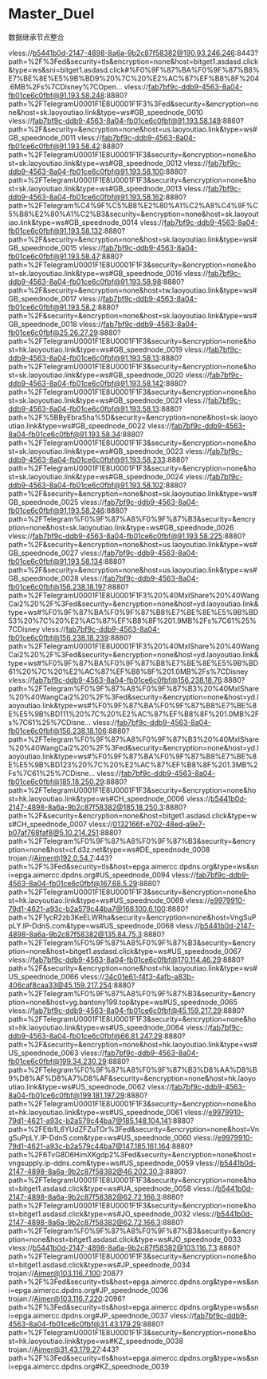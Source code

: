 # Master_Duel
数据继承节点整合

vless://b5441b0d-2147-4898-8a6a-9b2c87f58382@190.93.246.246:8443?path=%2F%3Fed&security=tls&encryption=none&host=bitget1.asdasd.click&type=ws&sni=bitget1.asdasd.click#%F0%9F%87%BA%F0%9F%87%B8%E7%BE%8E%E5%9B%BD9%20%7C%20%E2%AC%87%EF%B8%8F%204.6MB%2Fs%7CDisney%7COpen...
vless://fab7bf9c-ddb9-4563-8a04-fb01ce6c0fbf@91.193.58.248:8880?path=%2FTelegramU0001F1E8U0001F1F3%3Fed&security=&encryption=none&host=sk.laoyoutiao.link&type=ws#GB_speednode_0010
vless://fab7bf9c-ddb9-4563-8a04-fb01ce6c0fbf@91.193.58.149:8880?path=%2F&security=&encryption=none&host=us.laoyoutiao.link&type=ws#GB_speednode_0011
vless://fab7bf9c-ddb9-4563-8a04-fb01ce6c0fbf@91.193.58.42:8880?path=%2FTelegramU0001F1E8U0001F1F3&security=&encryption=none&host=sk.laoyoutiao.link&type=ws#GB_speednode_0012
vless://fab7bf9c-ddb9-4563-8a04-fb01ce6c0fbf@91.193.58.100:8880?path=%2FTelegramU0001F1E8U0001F1F3&security=&encryption=none&host=sk.laoyoutiao.link&type=ws#GB_speednode_0013
vless://fab7bf9c-ddb9-4563-8a04-fb01ce6c0fbf@91.193.58.162:8880?path=%2FTelegram%C4%9F%C5%B8%E2%80%A1%C2%A8%C4%9F%C5%B8%E2%80%A1%C2%B3&security=&encryption=none&host=sk.laoyoutiao.link&type=ws#GB_speednode_0014
vless://fab7bf9c-ddb9-4563-8a04-fb01ce6c0fbf@91.193.58.132:8880?path=%2F&security=&encryption=none&host=sk.laoyoutiao.link&type=ws#GB_speednode_0015
vless://fab7bf9c-ddb9-4563-8a04-fb01ce6c0fbf@91.193.58.47:8880?path=%2FTelegramU0001F1E8U0001F1F3&security=&encryption=none&host=sk.laoyoutiao.link&type=ws#GB_speednode_0016
vless://fab7bf9c-ddb9-4563-8a04-fb01ce6c0fbf@91.193.58.98:8880?path=%2F&security=&encryption=none&host=tw.laoyoutiao.link&type=ws#GB_speednode_0017
vless://fab7bf9c-ddb9-4563-8a04-fb01ce6c0fbf@91.193.58.2:8880?path=%2F&security=&encryption=none&host=sk.laoyoutiao.link&type=ws#GB_speednode_0018
vless://fab7bf9c-ddb9-4563-8a04-fb01ce6c0fbf@25.26.27.29:8880?path=%2FTelegramU0001F1E8U0001F1F3&security=&encryption=none&host=hk.laoyoutiao.link&type=ws#GB_speednode_0019
vless://fab7bf9c-ddb9-4563-8a04-fb01ce6c0fbf@91.193.58.13:8880?path=%2FTelegramU0001F1E8U0001F1F3&security=&encryption=none&host=sk.laoyoutiao.link&type=ws#GB_speednode_0020
vless://fab7bf9c-ddb9-4563-8a04-fb01ce6c0fbf@91.193.58.142:8880?path=%2FTelegramU0001F1E8U0001F1F3&security=&encryption=none&host=sk.laoyoutiao.link&type=ws#GB_speednode_0021
vless://fab7bf9c-ddb9-4563-8a04-fb01ce6c0fbf@91.193.58.13:8880?path=%2F%5BByEbraSha%5D&security=&encryption=none&host=sk.laoyoutiao.link&type=ws#GB_speednode_0022
vless://fab7bf9c-ddb9-4563-8a04-fb01ce6c0fbf@91.193.58.34:8880?path=%2FTelegramU0001F1E8U0001F1F3&security=&encryption=none&host=sk.laoyoutiao.link&type=ws#GB_speednode_0023
vless://fab7bf9c-ddb9-4563-8a04-fb01ce6c0fbf@91.193.58.233:8880?path=%2FTelegramU0001F1E8U0001F1F3&security=&encryption=none&host=sk.laoyoutiao.link&type=ws#GB_speednode_0024
vless://fab7bf9c-ddb9-4563-8a04-fb01ce6c0fbf@91.193.58.102:8880?path=%2F&security=&encryption=none&host=sk.laoyoutiao.link&type=ws#GB_speednode_0025
vless://fab7bf9c-ddb9-4563-8a04-fb01ce6c0fbf@91.193.58.246:8880?path=%2FTelegram%F0%9F%87%A8%F0%9F%87%B3&security=&encryption=none&host=sk.laoyoutiao.link&type=ws#GB_speednode_0026
vless://fab7bf9c-ddb9-4563-8a04-fb01ce6c0fbf@91.193.58.225:8880?path=%2F&security=&encryption=none&host=us.laoyoutiao.link&type=ws#GB_speednode_0027
vless://fab7bf9c-ddb9-4563-8a04-fb01ce6c0fbf@91.193.58.134:8880?path=%2F&security=&encryption=none&host=us.laoyoutiao.link&type=ws#GB_speednode_0028
vless://fab7bf9c-ddb9-4563-8a04-fb01ce6c0fbf@156.238.18.197:8880?path=%2FTelegramU0001F1E8U0001F1F3%20%40MxlShare%20%40WangCai2%20%2F%3Fed&security=&encryption=none&host=yd.laoyoutiao.link&type=ws#%F0%9F%87%BA%F0%9F%87%B8%E7%BE%8E%E5%9B%BD53%20%7C%20%E2%AC%87%EF%B8%8F%201.9MB%2Fs%7C61%25%7CDisney
vless://fab7bf9c-ddb9-4563-8a04-fb01ce6c0fbf@156.238.18.239:8880?path=%2FTelegramU0001F1E8U0001F1F3%20%40MxlShare%20%40WangCai2%20%2F%3Fed&security=&encryption=none&host=yd.laoyoutiao.link&type=ws#%F0%9F%87%BA%F0%9F%87%B8%E7%BE%8E%E5%9B%BD61%20%7C%20%E2%AC%87%EF%B8%8F%201.0MB%2Fs%7CDisney
vless://fab7bf9c-ddb9-4563-8a04-fb01ce6c0fbf@156.238.18.76:8880?path=%2FTelegram%F0%9F%87%A8%F0%9F%87%B3%20%40MxlShare%20%40WangCai2%20%2F%3Fed&security=&encryption=none&host=yd.laoyoutiao.link&type=ws#%F0%9F%87%BA%F0%9F%87%B8%E7%BE%8E%E5%9B%BD111%20%7C%20%E2%AC%87%EF%B8%8F%201.0MB%2Fs%7C61%25%7CDisne...
vless://fab7bf9c-ddb9-4563-8a04-fb01ce6c0fbf@156.238.18.106:8880?path=%2FTelegram%F0%9F%87%A8%F0%9F%87%B3%20%40MxlShare%20%40WangCai2%20%2F%3Fed&security=&encryption=none&host=yd.laoyoutiao.link&type=ws#%F0%9F%87%BA%F0%9F%87%B8%E7%BE%8E%E5%9B%BD123%20%7C%20%E2%AC%87%EF%B8%8F%201.3MB%2Fs%7C61%25%7CDisne...
vless://fab7bf9c-ddb9-4563-8a04-fb01ce6c0fbf@185.18.250.29:8880?path=%2FTelegramU0001F1E8U0001F1F3&security=&encryption=none&host=hk.laoyoutiao.link&type=ws#CH_speednode_0006
vless://b5441b0d-2147-4898-8a6a-9b2c87f58382@185.18.250.3:8880?path=%2F&security=&encryption=none&host=bitget1.asdasd.click&type=ws#CH_speednode_0007
vless://0132166f-e702-48ed-a9e7-b07af768faf8@5.10.214.251:8880?path=%2FTelegram%F0%9F%87%A8%F0%9F%87%B3&security=&encryption=none&host=cf.d3z.net&type=ws#DE_speednode_0008
trojan://Aimer@192.0.54.7:443?path=%2F%3Fed&security=tls&host=epga.aimercc.dpdns.org&type=ws&sni=epga.aimercc.dpdns.org#US_speednode_0094
vless://fab7bf9c-ddb9-4563-8a04-fb01ce6c0fbf@167.68.5.29:8880?path=%2FTelegramU0001F1E8U0001F1F3&security=&encryption=none&host=hk.laoyoutiao.link&type=ws#US_speednode_0069
vless://e9979910-79d1-4621-a93c-b2a579c44ba7@168.100.6.100:8880?path=%2F1ycR2zb3KeELWRha&security=&encryption=none&host=VngSuPpLY.IP-DdnS.com&type=ws#US_speednode_0068
vless://b5441b0d-2147-4898-8a6a-9b2c87f58382@135.84.75.3:8880?path=%2FTelegram%F0%9F%87%A8%F0%9F%87%B3&security=&encryption=none&host=bitget1.asdasd.click&type=ws#US_speednode_0067
vless://fab7bf9c-ddb9-4563-8a04-fb01ce6c0fbf@170.114.46.29:8880?path=%2F&security=&encryption=none&host=hk.laoyoutiao.link&type=ws#US_speednode_0066
vless://34c01e61-f4f3-4afb-a83b-406caf8caa33@45.159.217.254:8880?path=%2FTelegram%F0%9F%87%A8%F0%9F%87%B3&security=&encryption=none&host=yg.bantony199.top&type=ws#US_speednode_0065
vless://fab7bf9c-ddb9-4563-8a04-fb01ce6c0fbf@45.159.217.29:8880?path=%2FTelegramU0001F1E8U0001F1F3&security=&encryption=none&host=hk.laoyoutiao.link&type=ws#US_speednode_0064
vless://fab7bf9c-ddb9-4563-8a04-fb01ce6c0fbf@66.81.247.29:8880?path=%2F&security=&encryption=none&host=hk.laoyoutiao.link&type=ws#US_speednode_0063
vless://fab7bf9c-ddb9-4563-8a04-fb01ce6c0fbf@199.34.230.29:8880?path=%2FTelegram%F0%9F%87%A8%F0%9F%87%B3%D8%AA%D8%B9%D8%AF%D8%A7%D8%AF&security=&encryption=none&host=hk.laoyoutiao.link&type=ws#US_speednode_0062
vless://fab7bf9c-ddb9-4563-8a04-fb01ce6c0fbf@199.181.197.29:8880?path=%2FTelegramU0001F1E8U0001F1F3&security=&encryption=none&host=hk.laoyoutiao.link&type=ws#US_speednode_0061
vless://e9979910-79d1-4621-a93c-b2a579c44ba7@185.148.104.141:8880?path=%2FEtb1L6YUdZFZuTOr%3Fed&security=&encryption=none&host=VngSuPpLY.IP-DdnS.com&type=ws#US_speednode_0060
vless://e9979910-79d1-4621-a93c-b2a579c44ba7@147.185.161.164:8880?path=%2F6TvG8D6HimXKgdp2%3Fed&security=&encryption=none&host=vngsupply.ip-ddns.com&type=ws#US_speednode_0059
vless://b5441b0d-2147-4898-8a6a-9b2c87f58382@46.202.30.3:8880?path=%2FTelegramU0001F1E8U0001F1F3&security=&encryption=none&host=bitget1.asdasd.click&type=ws#UA_speednode_0058
vless://b5441b0d-2147-4898-8a6a-9b2c87f58382@62.72.166.3:8880?path=%2FTelegramU0001F1E8U0001F1F3&security=&encryption=none&host=bitget1.asdasd.click&type=ws#JO_speednode_0032
vless://b5441b0d-2147-4898-8a6a-9b2c87f58382@62.72.166.3:8880?path=%2FTelegram%F0%9F%87%A8%F0%9F%87%B3&security=&encryption=none&host=bitget1.asdasd.click&type=ws#JO_speednode_0033
vless://b5441b0d-2147-4898-8a6a-9b2c87f58382@103.116.7.3:8880?path=%2FTelegramU0001F1E8U0001F1F3&security=&encryption=none&host=bitget1.asdasd.click&type=ws#JP_speednode_0034
trojan://Aimer@103.116.7.100:2087?path=%2F%3Fed&security=tls&host=epga.aimercc.dpdns.org&type=ws&sni=epga.aimercc.dpdns.org#JP_speednode_0036
trojan://Aimer@103.116.7.220:2096?path=%2F%3Fed&security=tls&host=epga.aimercc.dpdns.org&type=ws&sni=epga.aimercc.dpdns.org#JP_speednode_0037
vless://fab7bf9c-ddb9-4563-8a04-fb01ce6c0fbf@31.43.179.29:8880?path=%2FTelegramU0001F1E8U0001F1F3&security=&encryption=none&host=hk.laoyoutiao.link&type=ws#KZ_speednode_0038
trojan://Aimer@31.43.179.27:443?path=%2F%3Fed&security=tls&host=epga.aimercc.dpdns.org&type=ws&sni=epga.aimercc.dpdns.org#KZ_speednode_0039
